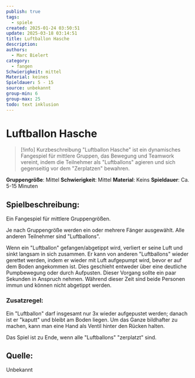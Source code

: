 ```yaml
---
publish: true
tags:
  - spiele
created: 2025-01-24 03:50:51
update: 2025-03-18 03:14:51
title: Luftballon Hasche
description: 
authors:
  - Marc Bielert
category:
  - fangen
Schwierigkeit: mittel
Material: keines
Spieldauer: 5 - 15
source: unbekannt
group-min: 6
group-max: 25
todo: text inklusion
---
```


# Luftballon Hasche

> [!info] Kurzbeschreibung
> "Luftballon Hasche" ist ein dynamisches Fangespiel für mittlere Gruppen, das Bewegung und Teamwork vereint, indem die Teilnehmer als "Luftballons" agieren und sich gegenseitig vor dem "Zerplatzen" bewahren.

**Gruppengröße**: Mittel
**Schwierigkeit**: Mittel
**Material**: Keins
**Spieldauer**: Ca. 5-15 Minuten

## **Spielbeschreibung**:

Ein Fangespiel für mittlere Gruppengrößen.

Je nach Gruppengröße werden ein oder mehrere Fänger ausgewählt. Alle anderen Teilnehmer sind "Luftballons".

Wenn ein "Luftballon" gefangen/abgetippt wird, verliert er seine Luft und sinkt langsam in sich zusammen. Er kann von anderen "Luftballons" wieder gerettet werden, indem er wieder mit Luft aufgepumpt wird, bevor er auf dem Boden angekommen ist. Dies geschieht entweder über eine deutliche Pumpbewegung oder durch Aufpusten. Dieser Vorgang sollte ein paar Sekunden in Anspruch nehmen. Während dieser Zeit sind beide Personen immun und können nicht abgetippt werden.

### **Zusatzregel:** 
Ein "Luftballon" darf insgesamt nur 3x wieder aufgepustet werden; danach ist er "kaputt" und bleibt am Boden liegen.
Um das Ganze bildhafter zu machen, kann man eine Hand als Ventil hinter den Rücken halten.

Das Spiel ist zu Ende, wenn alle "Luftballons" "zerplatzt" sind.

## **Quelle**:

Unbekannt
